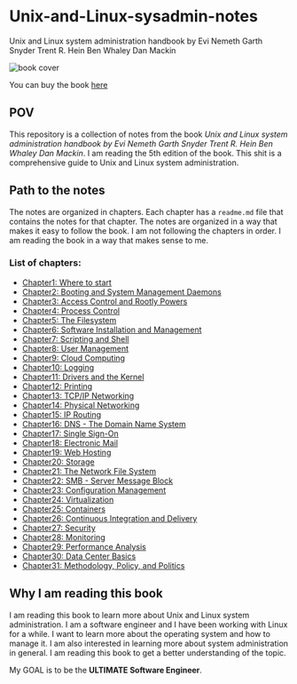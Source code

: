 # Unix-and-Linux-sysadmin-notes

Unix and Linux system administration handbook by Evi Nemeth Garth Snyder Trent R. Hein Ben Whaley Dan Mackin

![book cover](https://crescentvale.com/wp-content/uploads/2017/12/unix-and-linux-system-administration-handbook-3.jpg)

You can buy the book [here](https://www.amazon.com/UNIX-Linux-System-Administration-Handbook/dp/0134277554)

## POV

This repository is a collection of notes from the book *Unix and Linux system administration handbook by Evi Nemeth Garth Snyder Trent R. Hein Ben Whaley Dan Mackin*. I am reading the 5th edition of the book. This shit is a comprehensive guide to Unix and Linux system administration. 

## Path to the notes

The notes are organized in chapters. Each chapter has a `readme.md` file that contains the notes for that chapter. The notes are organized in a way that makes it easy to follow the book. I am not following the chapters in order. I am reading the book in a way that makes sense to me.

### List of chapters:

- [Chapter1: Where to start](./where-to-start/readme.md)
- [Chapter2: Booting and System Management Daemons](./booting-and-system-management-daemons/readme.md)
- [Chapter3: Access Control and Rootly Powers](./access-control-and-rootly-powers/readme.md)
- [Chapter4: Process Control](./process-control/readme.md)
- [Chapter5: The Filesystem](./the-filesystem/readme.md)
- [Chapter6: Software Installation and Management](./software-installation/readme.md)
- [Chapter7: Scripting and Shell](./scripts-and-shell/readme.md)
- [Chapter8: User Management](./user-management/readme.md)
- [Chapter9: Cloud Computing](./cloud-computing/readme.md)
- [Chapter10: Logging](./logging/readme.md)
- [Chapter11: Drivers and the Kernel](./drivers-and-the-kernel/readme.md)
- [Chapter12: Printing](./printing/readme.md)
- [Chapter13: TCP/IP Networking](./tcp-ip-networking/readme.md)
- [Chapter14: Physical Networking](./physical-networking/readme.md)
- [Chapter15: IP Routing](./ip-routing/readme.md)
- [Chapter16: DNS - The Domain Name System](./dns/readme.md)
- [Chapter17: Single Sign-On](./single-sign-on/readme.md)
- [Chapter18: Electronic Mail](./electronic-mail/readme.md)
- [Chapter19: Web Hosting](./web-hosting/readme.md)
- [Chapter20: Storage](./storage/readme.md)
- [Chapter21: The Network File System](./network-file-system/readme.md)
- [Chapter22: SMB - Server Message Block](./smb/readme.md)
- [Chapter23: Configuration Management](./config-management/readme.md)
- [Chapter24: Virtualization](./virtualization/readme.md)
- [Chapter25: Containers](./containers/readme.md)
- [Chapter26: Continuous Integration and Delivery](./continuous-integration-and-delivery/readme.md)
- [Chapter27: Security](./security/readme.md)
- [Chapter28: Monitoring](./monitoring/readme.md)
- [Chapter29: Performance Analysis](./performance-analysis/readme.md)
- [Chapter30: Data Center Basics](./data-center-basics/readme.md)
- [Chapter31: Methodology, Policy, and Politics](./methodology-policy-and-politics/readme.md)

## Why I am reading this book

I am reading this book to learn more about Unix and Linux system administration. I am a software engineer and I have been working with Linux for a while. I want to learn more about the operating system and how to manage it. I am also interested in learning more about system administration in general. I am reading this book to get a better understanding of the topic. 

My GOAL is to be the **ULTIMATE Software Engineer**.